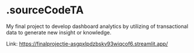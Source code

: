 # .sourceCodeTA
 My final project to develop dashboard analytics by utilizing of transactional data to generate new insight or knowledge.

 Link: https://finalprojectie-asgpxlpdzbskv93wiqcof6.streamlit.app/
